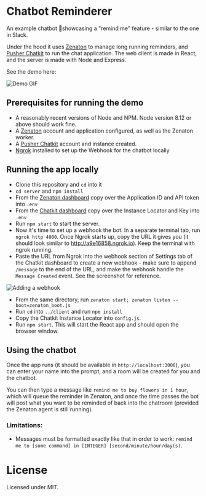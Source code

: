 # Chatbot Reminderer

An example chatbot 🤖showcasing a "remind me" feature - similar to the one in Slack.

Under the hood it uses [Zenaton](https://zenaton.com) to manage long running reminders, and [Pusher Chatkit](https://pusher.com/chatkit) to run the chat application.
The web client is made in React, and the server is made with Node and Express.

See the demo here:

![Demo GIF](https://i.imgur.com/MiBNNy4.gif)

## Prerequisites for running the demo

- A reasonably recent versions of Node and NPM. Node version 8.12 or above  should work fine.
- A [Zenaton](https://zenaton.com) account and application configured, as well as the Zenaton worker.
- A [Pusher Chatkit](https://dash.pusher.com/chatkit) account and instance created.
- [Ngrok](https://ngrok.com/) installed to set up the Webhook for the chatbot locally

## Running the app locally

- Clone this repository and `cd` into it
- `cd server` and `npm install`
- From the [Zenaton dashboard](https://zenaton.com/app/api) copy over the Application ID and API token into `.env`
- From the [Chatkit dashboard](https://dash.pusher.com/chatkit) copy over the Instance Locator and Key into `.env`
- Run `npm start` to start the server.
- Now it's time to set up a webhook the bot. In a separate terminal tab, run `ngrok http 4000`.
Once Ngrok starts up, copy the URL it gives you (it should look similar to http://a9e16858.ngrok.io). Keep the terminal with ngrok running.
- Paste the URL from Ngrok into the webhook section of Settings tab of the Chatkit dashboard to create a new webhook - make sure to append `/message` to the end of the URL, and make the webhook handle the `Message Created` event. See the screenshot for reference.

![Adding a webhook](https://i.imgur.com/tc5jxI0.png)

- From the same directory, run `zenaton start; zenaton listen --boot=zenaton_boot.js`
- Run `cd` into `../client` and run `npm install`
- Copy the Chatkit Instance Locator into `config.js`.
- Run `npm start`. This will start the React app and should open the browser window.

## Using the chatbot

Once the app runs (it should be available in `http://localhost:3000`), you can enter your name into the prompt, and a room will be created for you and the chatbot.

You can then type a message like `remind me to buy flowers in 1 hour`, which will queue the reminder in Zenaton, and once the time passes the bot will post what you want to be reminded of back into the chatroom (provided the Zenaton agent is still running).

### Limitations: 

- Messages must be formatted exactly like that in order to work:
`remind me to [some command] in [INTEGER] [second/minute/hour/day(s)`.

# License

Licensed under MIT.


